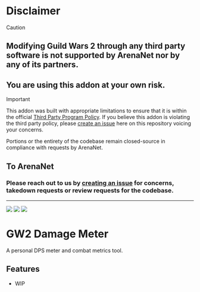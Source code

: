 # Disclaimer
> [!CAUTION]
> ## Modifying Guild Wars 2 through any third party software is not supported by ArenaNet nor by any of its partners.
> ## You are using this addon at your own risk.

> [!IMPORTANT]
> This addon was built with appropriate limitations to ensure that it is within the official [Third Party Program Policy](https://help.guildwars2.com/hc/en-us/articles/360013625034-Policy-Third-Party-Programs).
> If you believe this addon is violating the third party policy, please [create an issue](../../issues) here on this repository voicing your concerns.
> 
> Portions or the entirety of the codebase remain closed-source in compliance with requests by ArenaNet.

## To ArenaNet
### Please reach out to us by [creating an issue](../../issues) for concerns, takedown requests or review requests for the codebase.

---

![](https://img.shields.io/github/license/TyrianDeveloperCollective/GW2-DamageMeter?style=for-the-badge&labelColor=%23131519&color=%230F79AA)
![](https://img.shields.io/github/v/release/TyrianDeveloperCollective/GW2-DamageMeter?style=for-the-badge&labelColor=%23131519&color=%230F79AA)
![](https://img.shields.io/github/downloads/TyrianDeveloperCollective/GW2-DamageMeter/total?style=for-the-badge&labelColor=%23131519&color=%230F79AA)

# GW2 Damage Meter
A personal DPS meter and combat metrics tool.

## Features
- WIP
